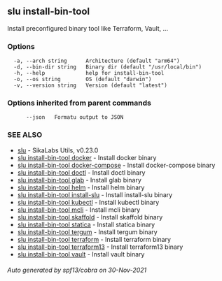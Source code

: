 ## slu install-bin-tool

Install preconfigured binary tool like Terraform, Vault, ...

### Options

```
  -a, --arch string      Architecture (default "arm64")
  -d, --bin-dir string   Binary dir (default "/usr/local/bin")
  -h, --help             help for install-bin-tool
  -o, --os string        OS (default "darwin")
  -v, --version string   Version (default "latest")
```

### Options inherited from parent commands

```
      --json   Formatu output to JSON
```

### SEE ALSO

* [slu](slu.md)	 - SikaLabs Utils, v0.23.0
* [slu install-bin-tool docker](slu_install-bin-tool_docker.md)	 - Install docker binary
* [slu install-bin-tool docker-compose](slu_install-bin-tool_docker-compose.md)	 - Install docker-compose binary
* [slu install-bin-tool doctl](slu_install-bin-tool_doctl.md)	 - Install doctl binary
* [slu install-bin-tool glab](slu_install-bin-tool_glab.md)	 - Install glab binary
* [slu install-bin-tool helm](slu_install-bin-tool_helm.md)	 - Install helm binary
* [slu install-bin-tool install-slu](slu_install-bin-tool_install-slu.md)	 - Install install-slu binary
* [slu install-bin-tool kubectl](slu_install-bin-tool_kubectl.md)	 - Install kubectl binary
* [slu install-bin-tool mcli](slu_install-bin-tool_mcli.md)	 - Install mcli binary
* [slu install-bin-tool skaffold](slu_install-bin-tool_skaffold.md)	 - Install skaffold binary
* [slu install-bin-tool statica](slu_install-bin-tool_statica.md)	 - Install statica binary
* [slu install-bin-tool tergum](slu_install-bin-tool_tergum.md)	 - Install tergum binary
* [slu install-bin-tool terraform](slu_install-bin-tool_terraform.md)	 - Install terraform binary
* [slu install-bin-tool terraform13](slu_install-bin-tool_terraform13.md)	 - Install terraform13 binary
* [slu install-bin-tool vault](slu_install-bin-tool_vault.md)	 - Install vault binary

###### Auto generated by spf13/cobra on 30-Nov-2021
